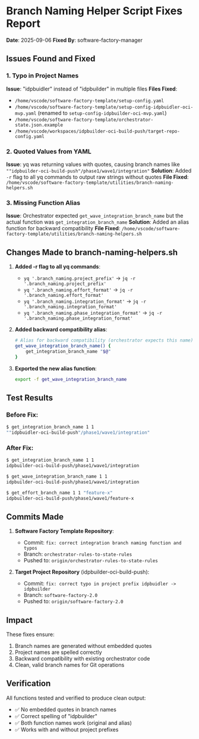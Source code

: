 # Branch Naming Helper Script Fixes Report

**Date**: 2025-09-06
**Fixed By**: software-factory-manager

## Issues Found and Fixed

### 1. Typo in Project Names
**Issue**: "idpbuidler" instead of "idpbuilder" in multiple files
**Files Fixed**:
- `/home/vscode/software-factory-template/setup-config.yaml`
- `/home/vscode/software-factory-template/setup-config-idpbuidler-oci-mvp.yaml` (renamed to `setup-config-idpbuilder-oci-mvp.yaml`)
- `/home/vscode/software-factory-template/orchestrator-state.json.example`
- `/home/vscode/workspaces/idpbuilder-oci-build-push/target-repo-config.yaml`

### 2. Quoted Values from YAML
**Issue**: yq was returning values with quotes, causing branch names like `""idpbuilder-oci-build-push"/phase1/wave1/integration"`
**Solution**: Added `-r` flag to all yq commands to output raw strings without quotes
**File Fixed**: `/home/vscode/software-factory-template/utilities/branch-naming-helpers.sh`

### 3. Missing Function Alias
**Issue**: Orchestrator expected `get_wave_integration_branch_name` but the actual function was `get_integration_branch_name`
**Solution**: Added an alias function for backward compatibility
**File Fixed**: `/home/vscode/software-factory-template/utilities/branch-naming-helpers.sh`

## Changes Made to branch-naming-helpers.sh

1. **Added -r flag to all yq commands**:
   - `yq '.branch_naming.project_prefix'` → `jq -r '.branch_naming.project_prefix'`
   - `yq '.branch_naming.effort_format'` → `jq -r '.branch_naming.effort_format'`
   - `yq '.branch_naming.integration_format'` → `jq -r '.branch_naming.integration_format'`
   - `yq '.branch_naming.phase_integration_format'` → `jq -r '.branch_naming.phase_integration_format'`

2. **Added backward compatibility alias**:
   ```bash
   # Alias for backward compatibility (orchestrator expects this name)
   get_wave_integration_branch_name() {
       get_integration_branch_name "$@"
   }
   ```

3. **Exported the new alias function**:
   ```bash
   export -f get_wave_integration_branch_name
   ```

## Test Results

### Before Fix:
```bash
$ get_integration_branch_name 1 1
""idpbuidler-oci-build-push"/phase1/wave1/integration"
```

### After Fix:
```bash
$ get_integration_branch_name 1 1
idpbuilder-oci-build-push/phase1/wave1/integration

$ get_wave_integration_branch_name 1 1
idpbuilder-oci-build-push/phase1/wave1/integration

$ get_effort_branch_name 1 1 "feature-x"
idpbuilder-oci-build-push/phase1/wave1/feature-x
```

## Commits Made

1. **Software Factory Template Repository**:
   - Commit: `fix: correct integration branch naming function and typos`
   - Branch: `orchestrator-rules-to-state-rules`
   - Pushed to: `origin/orchestrator-rules-to-state-rules`

2. **Target Project Repository** (idpbuilder-oci-build-push):
   - Commit: `fix: correct typo in project prefix idpbuidler -> idpbuilder`
   - Branch: `software-factory-2.0`
   - Pushed to: `origin/software-factory-2.0`

## Impact

These fixes ensure:
1. Branch names are generated without embedded quotes
2. Project names are spelled correctly
3. Backward compatibility with existing orchestrator code
4. Clean, valid branch names for Git operations

## Verification

All functions tested and verified to produce clean output:
- ✅ No embedded quotes in branch names
- ✅ Correct spelling of "idpbuilder"
- ✅ Both function names work (original and alias)
- ✅ Works with and without project prefixes